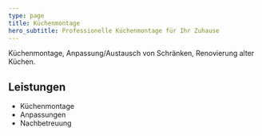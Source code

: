 ```yaml
---
type: page
title: Küchenmontage
hero_subtitle: Professionelle Küchenmontage für Ihr Zuhause
---
```


Küchenmontage, Anpassung/Austausch von Schränken, Renovierung alter Küchen.

## Leistungen

- Küchenmontage
- Anpassungen
- Nachbetreuung
